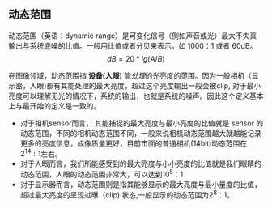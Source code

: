 ## 动态范围

动态范围（英语：dynamic range）是可变化信号（例如声音或光）最大不失真输出与系统底噪的比值。一般用比值或者分贝来表示，如 1000：1 或者 60dB。$$dB = 20*lg(A/B)$$

在图像领域，动态范围指 **设备(人眼)** 能*处理*的光亮度的范围。因为一般相机（显示器，人眼)都有其能处理的最大亮度，超过这个亮度输出一般会被clip, 对于最小亮度可以理解无光的情况下，系统的输出，也就是系统的噪声。因此这个定义基本上与最开始的定义是一致的。

* 对于相机sensor而言， 其能捕捉的最大亮度与最小亮度的比值就是 sensor 的动态范围，不同的相机动态范围不同，一般来说相机动态范围越大就越能记录更多的亮度信息，成像质量更好，目前市面的普通相机(14bit)动态范围在$2^{14}:1$左右。
* 对于人眼而言，我们所能感受到的最大亮度与小小亮度的比值就是我们眼睛的动态范围，人眼的动态范围非常大，可以达到$10^5：1$
* 对于显示器而言，动态范围则是指其能够显示的最大亮度与最小量度的比值，超过最大亮度的呈现过曝（clip) 状态,一般显示的动态范围为$2^8：1$。
